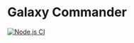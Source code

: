 # Galaxy Commander

[![Node.js CI](https://github.com/Tougrel/Galaxy-Commander/actions/workflows/node.js.yml/badge.svg?branch=main)](https://github.com/Tougrel/Galaxy-Commander/actions/workflows/node.js.yml)

